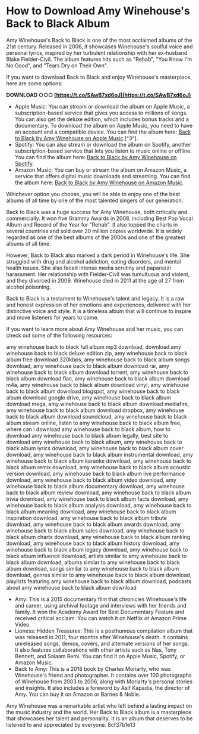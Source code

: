 
 
# How to Download Amy Winehouse's Back to Black Album
 
Amy Winehouse's Back to Black is one of the most acclaimed albums of the 21st century. Released in 2006, it showcases Winehouse's soulful voice and personal lyrics, inspired by her turbulent relationship with her ex-husband Blake Fielder-Civil. The album features hits such as "Rehab", "You Know I'm No Good", and "Tears Dry on Their Own".
 
If you want to download Back to Black and enjoy Winehouse's masterpiece, here are some options:
 
**DOWNLOAD ○○○ [https://t.co/SAwB7xd6oJ](https://t.co/SAwB7xd6oJ)**


 
- Apple Music: You can stream or download the album on Apple Music, a subscription-based service that gives you access to millions of songs. You can also get the deluxe edition, which includes bonus tracks and a documentary. To download the album on Apple Music, you need to have an account and a compatible device. You can find the album here: [Back to Black by Amy Winehouse on Apple Music](https://music.apple.com/us/album/back-to-black/1422677780) [^3^].
- Spotify: You can also stream or download the album on Spotify, another subscription-based service that lets you listen to music online or offline. You can find the album here: [Back to Black by Amy Winehouse on Spotify](https://open.spotify.com/album/6wQyf9wLwTnGpFZkVt2q3L).
- Amazon Music: You can buy or stream the album on Amazon Music, a service that offers digital music downloads and streaming. You can find the album here: [Back to Black by Amy Winehouse on Amazon Music](https://www.amazon.com/Back-Black-Amy-Winehouse/dp/B000KCHZ1K).

Whichever option you choose, you will be able to enjoy one of the best albums of all time by one of the most talented singers of our generation.

Back to Black was a huge success for Amy Winehouse, both critically and commercially. It won five Grammy Awards in 2008, including Best Pop Vocal Album and Record of the Year for "Rehab". It also topped the charts in several countries and sold over 20 million copies worldwide. It is widely regarded as one of the best albums of the 2000s and one of the greatest albums of all time.
 
However, Back to Black also marked a dark period in Winehouse's life. She struggled with drug and alcohol addiction, eating disorders, and mental health issues. She also faced intense media scrutiny and paparazzi harassment. Her relationship with Fielder-Civil was tumultuous and violent, and they divorced in 2009. Winehouse died in 2011 at the age of 27 from alcohol poisoning.
 
Back to Black is a testament to Winehouse's talent and legacy. It is a raw and honest expression of her emotions and experiences, delivered with her distinctive voice and style. It is a timeless album that will continue to inspire and move listeners for years to come.

If you want to learn more about Amy Winehouse and her music, you can check out some of the following resources:
 
amy winehouse back to black full album mp3 download,  download amy winehouse back to black deluxe edition zip,  amy winehouse back to black album free download 320kbps,  amy winehouse back to black album songs download,  amy winehouse back to black album download rar,  amy winehouse back to black album download torrent,  amy winehouse back to black album download flac,  amy winehouse back to black album download m4a,  amy winehouse back to black album download vinyl,  amy winehouse back to black album download blogspot,  amy winehouse back to black album download google drive,  amy winehouse back to black album download mega,  amy winehouse back to black album download mediafire,  amy winehouse back to black album download dropbox,  amy winehouse back to black album download soundcloud,  amy winehouse back to black album stream online,  listen to amy winehouse back to black album free,  where can i download amy winehouse back to black album,  how to download amy winehouse back to black album legally,  best site to download amy winehouse back to black album,  amy winehouse back to black album lyrics download,  amy winehouse back to black album cover download,  amy winehouse back to black album instrumental download,  amy winehouse back to black album karaoke download,  amy winehouse back to black album remix download,  amy winehouse back to black album acoustic version download,  amy winehouse back to black album live performance download,  amy winehouse back to black album video download,  amy winehouse back to black album documentary download,  amy winehouse back to black album review download,  amy winehouse back to black album trivia download,  amy winehouse back to black album facts download,  amy winehouse back to black album analysis download,  amy winehouse back to black album meaning download,  amy winehouse back to black album inspiration download,  amy winehouse back to black album tribute download,  amy winehouse back to black album awards download,  amy winehouse back to black album sales download,  amy winehouse back to black album charts download,  amy winehouse back to black album ranking download,  amy winehouse back to black album history download,  amy winehouse back to black album legacy download,  amy winehouse back to black album influence download,  artists similar to amy winehouse back to black album download,  albums similar to amy winehouse back to black album download,  songs similar to amy winehouse back to black album download,  genres similar to amy winehouse back to black album download,  playlists featuring amy winehouse back to black album download,  podcasts about amy winehouse back to black album download

- Amy: This is a 2015 documentary film that chronicles Winehouse's life and career, using archival footage and interviews with her friends and family. It won the Academy Award for Best Documentary Feature and received critical acclaim. You can watch it on Netflix or Amazon Prime Video.
- Lioness: Hidden Treasures: This is a posthumous compilation album that was released in 2011, four months after Winehouse's death. It contains unreleased songs, demos, covers, and alternate versions of her songs. It also features collaborations with other artists such as Nas, Tony Bennett, and Salaam Remi. You can find it on Apple Music, Spotify, or Amazon Music.
- Back to Amy: This is a 2018 book by Charles Moriarty, who was Winehouse's friend and photographer. It contains over 100 photographs of Winehouse from 2003 to 2006, along with Moriarty's personal stories and insights. It also includes a foreword by Asif Kapadia, the director of Amy. You can buy it on Amazon or Barnes & Noble.

Amy Winehouse was a remarkable artist who left behind a lasting impact on the music industry and the world. Her Back to Black album is a masterpiece that showcases her talent and personality. It is an album that deserves to be listened to and appreciated by everyone.
 8cf37b1e13
 
